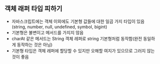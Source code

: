 ## 객체 래퍼 타입 피하기

- 자바스크립트에는 객체 이외에도 기본형 값들에 대한 일곱 가지 타입이 있음(string, number, null, undefined, symbol, bigint)
- 기본형은 불변이고 메서드를 가지지 않음
- charAt 같은 메서드는 String 객체 레퍼로 string 기본형처럼 동작함(완전 동일하게 동작하는 것은 아님)
- 기본형 타입은 객체 레퍼에 할당할 수 있지만 오해할 여지가 있으므로 그러지 않는 것이 좋음
